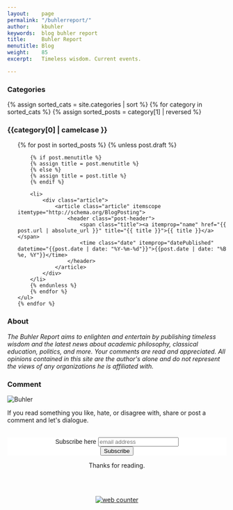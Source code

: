 ```yaml
---
layout:    page
permalink: "/buhlerreport/"
author:    kbuhler
keywords:  blog buhler report
title:     Buhler Report
menutitle: Blog
weight:    85
excerpt:   Timeless wisdom. Current events.

---
```


<div id="content" class="content">
    <h3>Categories</h3>
    {% assign sorted_cats = site.categories | sort %}
    {% for category in sorted_cats %}
    {% assign sorted_posts = category[1] | reversed %}
    <h3 id="{{category[0] | uri_escape | downcase | slugify }}">{{category[0] | camelcase }}</h3>
    <ul class="category {{category[0] | uri_escape | downcase | slugify}}">  
        {% for post in sorted_posts %}
        {% unless post.draft %}

        {% if post.menutitle %}
        {% assign title = post.menutitle %}
        {% else %}
        {% assign title = post.title %}
        {% endif %}

        <li>
            <div class="article">
                <article class="article" itemscope itemtype="http://schema.org/BlogPosting">
                    <header class="post-header">
                        <span class="title"><a itemprop="name" href="{{ post.url | absolute_url }}" title="{{ title }}">{{ title }}</a></span>
                        <time class="date" itemprop="datePublished" datetime="{{post.date | date: "%Y-%m-%d"}}">{{post.date | date: "%B %e, %Y"}}</time>
                    </header>
                </article>
            </div>
        </li>
        {% endunless %}
        {% endfor %}
    </ul>
    {% endfor %}



</div>




<h3> About </h3>

*The Buhler Report aims to enlighten and entertain by publishing timeless wisdom and the latest news about academic philosophy, classical education, politics, and more. Your comments are read and appreciated. All opinions contained in this site are the author's alone and do not represent the views of any organizations he is affiliated with.*


<h3> Comment </h3>


![Buhler](http://www.keithbuhler.com/images/buhler-oxford.JPG)

If you read something you like, hate, or disagree with, share or post a comment and let's dialogue. 



<br>

<center>

<!-- Begin MailChimp Signup Form -->

<link href="//cdn-images.mailchimp.com/embedcode/horizontal-slim-10_7.css" rel="stylesheet" type="text/css">
<style type="text/css">
      #mc_embed_signup{background:#fff; clear:left; font:14px Helvetica,Arial,sans-serif; width:100%;}
      /* Add your own MailChimp form style overrides in your site stylesheet or in this style block.
         We recommend moving this block and the preceding CSS link to the HEAD of your HTML file. */
</style>
<div id="mc_embed_signup">
<form action="//keithbuhler.us1.list-manage.com/subscribe/post?u=97f6265af674b156b34528bd4&amp;id=22e9d219d4" method="post" id="mc-embedded-subscribe-form" name="mc-embedded-subscribe-form" class="validate" target="_blank" novalidate>
    <div id="mc_embed_signup_scroll">
      <label for="mce-EMAIL">Subscribe here</label>
      <input type="email" value="" name="EMAIL" class="email" id="mce-EMAIL" placeholder="email address" required>
    <!-- real people should not fill this in and expect good things - do not remove this or risk form bot signups-->
    <div style="position: absolute; left: -5000px;" aria-hidden="true"><input type="text" name="b_97f6265af674b156b34528bd4_22e9d219d4" tabindex="-1" value=""></div>
    <div class="clear"><input type="submit" value="Subscribe" name="subscribe" id="mc-embedded-subscribe" class="button"></div>
    </div>
</form>
</div>

<!--End mc_embed_signup-->

Thanks for reading. 


<br> 


<br><a href="https://www.freecounterstat.com">
</a><noscript><a href="https://www.freecounterstat.com" title="web counter"><img src="https://counter1.fcs.ovh/private/freecounterstat.php?c=x8gasubftx7e24qf671gwk2g3eqqtns2" border="0" title="web counter" alt="web counter"></a></noscript>

<br>

</center> 

<script type="text/javascript">require(["mojo/signup-forms/Loader"], function(L) { L.start({"baseUrl":"mc.us1.list-manage.com","uuid":"97f6265af674b156b34528bd4","lid":"22e9d219d4"}) })
</script>



<!-- Code for posting just an excerpt (with no image) of each post. Put under heading. {% if post.excerpt %}<p class="archive__item-excerpt" itemprop="description">{{ post.excerpt | markdownify | strip_html | truncate: 160 }}</p>{% endif %}-->


<script type="text/javascript" src="https://counter1.fcs.ovh/private/counter.js?c=x8gasubftx7e24qf671gwk2g3eqqtns2"></script>

